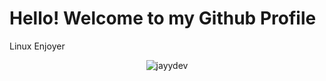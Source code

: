 # Hello! Welcome to my Github Profile
<p>Linux Enjoyer</p>
<!--
**Jayy-Dev/Jayy-Dev** is a ✨ _special_ ✨ repository because its `README.md` (this file) appears on your GitHub profile.

<p align="left"><img src="https://github-readme-stats.vercel.app/api/top-langs?username=Jayy-Dev&show_icons=true&theme=tokyonight&title_color=1c71d8&text_color=2ec27e&locale=en&layout=compact" alt="jayydev" /></p>

<p align="right">&nbsp;<img src="https://github-readme-stats.vercel.app/api?username=Jayy-Dev&show_icons=true&theme=tokyonight&title_color=1c71d8&text_color=2ec27e&locale=en" alt="jayydev" /></p>
-->

<p align="center"><img src="https://github-readme-streak-stats.herokuapp.com/?user=Jayy-Dev&theme=tokyonight" alt="jayydev" /></p>

